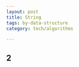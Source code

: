 ```yaml
---
layout: post
title: String
tags: by-data-structure
category: tech/algorithms

---
```


<script src="https://gist.github.com/selimslab/d4b3eefa5a53a726051911caae54d3a4.js"></script>

## 2

<script src="https://gist.github.com/selimslab/cfaf15482f4daea98966a8cfca62c595.js"></script>
